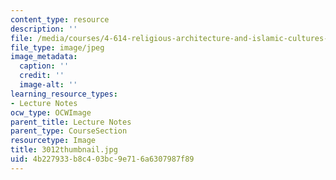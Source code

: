 ```yaml
---
content_type: resource
description: ''
file: /media/courses/4-614-religious-architecture-and-islamic-cultures-fall-2002/4b227933b8c403bc9e716a6307987f89_3012thumbnail.jpg
file_type: image/jpeg
image_metadata:
  caption: ''
  credit: ''
  image-alt: ''
learning_resource_types:
- Lecture Notes
ocw_type: OCWImage
parent_title: Lecture Notes
parent_type: CourseSection
resourcetype: Image
title: 3012thumbnail.jpg
uid: 4b227933-b8c4-03bc-9e71-6a6307987f89
---
```

